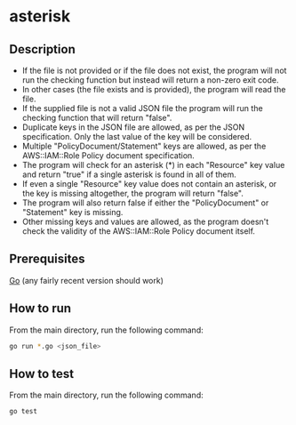 # asterisk

## Description

- If the file is not provided or if the file does not exist, the program will not run the checking function but instead will return a non-zero exit code.
- In other cases (the file exists and is provided), the program will read the file.
- If the supplied file is not a valid JSON file the program will run the checking function that will return "false".
- Duplicate keys in the JSON file are allowed, as per the JSON specification. Only the last value of the key will be considered.
- Multiple "PolicyDocument/Statement" keys are allowed, as per the AWS::IAM::Role Policy document specification. 
- The program will check for an asterisk (*) in each "Resource" key value and return "true" if a single asterisk is found in all of them.
- If even a single "Resource" key value does not contain an asterisk, or the key is missing altogether, the program will return "false".
- The program will also return false if either the "PolicyDocument" or "Statement" key is missing.
- Other missing keys and values are allowed, as the program doesn't check the validity of the AWS::IAM::Role Policy document itself.

## Prerequisites
[Go](https://go.dev/) (any fairly recent version should work) 

## How to run
From the main directory, run the following command:
````bash
go run *.go <json_file>
````

## How to test
From the main directory, run the following command:
````bash
go test
````
